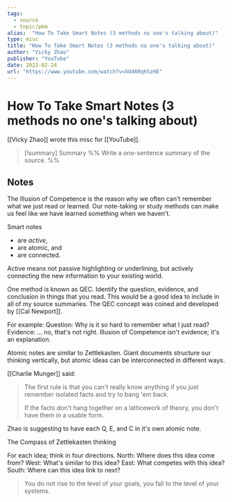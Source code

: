 ```yaml
---
tags:
  - source
  - topic/pkm
alias:  "How To Take Smart Notes (3 methods no one's talking about)"
type: misc
title: "How To Take Smart Notes (3 methods no one's talking about)"
author: "Vicky Zhao"
publisher: "YouTube"
date: 2022-02-24
url: "https://www.youtube.com/watch?v=5O46Rqh5zHE"
---
```

# How To Take Smart Notes (3 methods no one's talking about)
[[Vicky Zhao]] wrote this misc for [[YouTube]].
> [!summary] Summary
> %% Write a one-sentence summary of the source. %%

## Notes

The Illusion of Competence is the reason why we often can't remember what we just read or learned. Our note-taking or study methods can make us feel like we have learned something when we haven't.

Smart notes
- are *active*,
- are atomic, and
- are connected.

Active means not passive highlighting or underlining, but actively connecting the new information to your existing world.

One method is known as QEC. Identify the question, evidence, and conclusion in things that you read. This would be a good idea to include in all of my source summaries. The QEC concept was coined and developed by [[Cal Newport]].

For example:
Question: Why is it so hard to remember what I just read?
Evidence: ... no, that's not right. Illusion of Competence isn't evidence; it's an explanation.

Atomic notes are similar to Zettlekasten. Giant documents structure our thinking vertically, but atomic ideas can be interconnected in different ways.

[[Charlie Munger]] said: 
> The first rule is that you can't really know anything if you just remember isolated facts and try to bang 'em back.
> 
> If the facts don't hang together on a latticework of theory, you don't have them in a usable form.

Zhao is suggesting to have each Q, E, and C in it's own atomic note.

The Compass of Zettlekasten thinking

For each idea; think in four directions.
North: Where does this idea come from?
West: What's similar to this idea?
East: What competes with this idea?
South: Where can this idea link to next?

> You do not rise to the level of your goals, you fall to the level of your systems.

